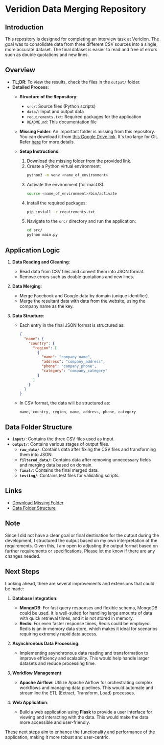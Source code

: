 # Veridion Data Merging Repository

## Introduction

This repository is designed for completing an interview task at Veridion. The goal was to consolidate data from three different CSV sources into a single, more accurate dataset. The final dataset is easier to read and free of errors such as double quotations and new lines.

## Overview

- **TL;DR**: To view the results, check the files in the `output/` folder.
- **Detailed Process**:
  - **Structure of the Repository**:
    - `src/`: Source files (Python scripts)
    - `data/`: Input and output data
    - `requirements.txt`: Required packages for the application
    - `README.md`: This documentation file

  - **Missing Folder**: An important folder is missing from this repository. You can download it from [this Google Drive link](https://drive.google.com/file/d/1yBUU-7vuqL9YFbdGvsQZe7P67PfgOuTd/view?usp=drive_link). It's too large for Git. Refer [here](https://drive.google.com/file/d/1yBUU-7vuqL9YFbdGvsQZe7P67PfgOuTd/view?usp=drive_link) for more details.

  - **Setup Instructions**:
    1. Download the missing folder from the provided link.
    2. Create a Python virtual environment:
       ```bash
       python3 -m venv <name_of_environment>
       ```
    3. Activate the environment (for macOS):
       ```bash
       source <name_of_environment>/bin/activate
       ```
    4. Install the required packages:
       ```bash
       pip install -r requirements.txt
       ```
    5. Navigate to the `src/` directory and run the application:
       ```bash
       cd src/
       python main.py
       ```

## Application Logic

1. **Data Reading and Cleaning**:
   - Read data from CSV files and convert them into JSON format.
   - Remove errors such as double quotations and new lines.

2. **Data Merging**:
   - Merge Facebook and Google data by domain (unique identifier).
   - Merge the resultant data with data from the website, using the company name as the key.

3. **Data Structure**:
   - Each entry in the final JSON format is structured as:
     ```json
     {
       "name": {
         "country": {
           "region": [
             {
               "name": "company_name",
               "address": "company_address",
               "phone": "company_phone",
               "category": "company_category"
             }
           ]
         }
       }
     }
     ```
   - In CSV format, the data will be structured as:
     ```
     name, country, region, name, address, phone, category
     ```

## Data Folder Structure

- **`input/`**: Contains the three CSV files used as input.
- **`output/`**: Contains various stages of output files.
  - **`raw_data/`**: Contains data after fixing the CSV files and transforming them into JSON.
  - **`filtered_data/`**: Contains data after removing unnecessary fields and merging data based on domain.
  - **`final/`**: Contains the final merged data.
  - **`testing/`**: Contains test files for validating scripts.

## Links

- [Download Missing Folder](https://drive.google.com/file/d/1yBUU-7vuqL9YFbdGvsQZe7P67PfgOuTd/view?usp=drive_link)
- [Data Folder Structure](#data-folder-structure)

## Note

Since I did not have a clear goal or final destination for the output during the development, I structured the output based on my own interpretation of the requirements. Given this, I am open to adjusting the output format based on further requirements or specifications. Please let me know if there are any changes needed.

## Next Steps

Looking ahead, there are several improvements and extensions that could be made:

1. **Database Integration**:
   - **MongoDB**: For fast query responses and flexible schema, MongoDB could be used. It is well-suited for handling large amounts of data with quick retrieval times, and it is not stored in memory.
   - **Redis**: For even faster response times, Redis could be employed. Redis is an in-memory data store, which makes it ideal for scenarios requiring extremely rapid data access.

2. **Asynchronous Data Processing**:
   - Implementing asynchronous data reading and transformation to improve efficiency and scalability. This would help handle larger datasets and reduce processing time.

3. **Workflow Management**:
   - **Apache Airflow**: Utilize Apache Airflow for orchestrating complex workflows and managing data pipelines. This would automate and streamline the ETL (Extract, Transform, Load) processes.

4. **Web Application**:
   - Build a web application using **Flask** to provide a user interface for viewing and interacting with the data. This would make the data more accessible and user-friendly.

These next steps aim to enhance the functionality and performance of the application, making it more robust and user-centric.
